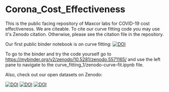 # Corona_Cost_Effectiveness

This is the public facing repository of Maxcor labs for COVID-19 cost effectiveness.
We are citeable. To cite our curve fitting code you may use it's Zenodo citation. Otherwise, please see the citation file in the repository.

Our first public binder notebook is on curve fitting:
[![DOI](https://zenodo.org/badge/DOI/10.5281/zenodo.5571165.svg)](https://doi.org/10.5281/zenodo.5571165)

To go to the binder and try the code yourself go to 
https://mybinder.org/v2/zenodo/10.5281/zenodo.5571165/
and use the left pane to navigate to the curve_fitting_1/zenodo-curve-fit.ipynb file. 

Also, check out our open datasets on Zenodo:

[![DOI](https://zenodo.org/badge/DOI/10.5281/zenodo.5625487.svg)](https://doi.org/10.5281/zenodo.5625487)
[![DOI](https://zenodo.org/badge/DOI/10.5281/zenodo.4741933.svg)](https://doi.org/10.5281/zenodo.4741933)
[![DOI](https://zenodo.org/badge/DOI/10.5281/zenodo.4715552.svg)](https://doi.org/10.5281/zenodo.4715552)
